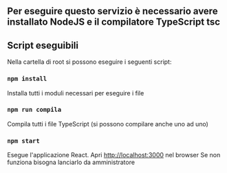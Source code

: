 ## Per eseguire questo servizio è necessario avere installato NodeJS e il compilatore TypeScript tsc

## Script eseguibili

Nella cartella di root si possono eseguire i seguenti script:

### `npm install`
Installa tutti i moduli necessari per eseguire i file

### `npm run compila`
Compila tutti i file TypeScript (si possono compilare anche uno ad uno)

### `npm start`
Esegue l'applicazione React. Apri [http://localhost:3000](http://localhost:3000) nel browser
Se non funziona bisogna lanciarlo da amministratore